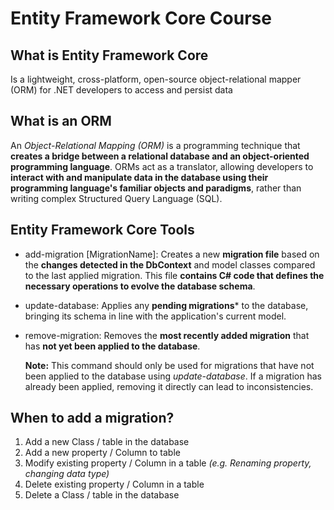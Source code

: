 # Entity Framework Core Course

## What is Entity Framework Core

Is a lightweight, cross-platform, open-source object-relational mapper (ORM) for .NET developers to access and persist data

## What is an ORM

An *Object-Relational Mapping (ORM)* is a programming technique that **creates a bridge between a relational database and an object-oriented programming language**. ORMs act as a translator, allowing developers to **interact with and manipulate data in the database using their programming language's familiar objects and paradigms**, rather than writing complex Structured Query Language (SQL).

## Entity Framework Core Tools

* add-migration \[MigrationName]: Creates a new **migration file** based on the **changes detected in the DbContext** and model classes compared to the last applied migration. This file **contains C# code that defines the necessary operations to evolve the database schema**.
* update-database: Applies any **pending migrations*** to the database, bringing its schema in line with the application's current model.
* remove-migration: Removes the **most recently added migration** that has **not yet been applied to the database**.

    **Note:** This command should only be used for migrations that have not been applied to the database using *update-database*. If a migration has already been applied, removing it directly can lead to inconsistencies.

## When to add a migration?

1. Add a new Class / table in the database
2. Add a new property / Column to table
3. Modify existing property / Column in a table *(e.g. Renaming property, changing data type)*
4. Delete existing property / Column in a table
5. Delete a Class / table in the database
